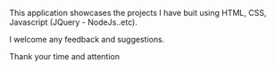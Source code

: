 
This application showcases the projects I have buit using HTML, CSS, Javascript (JQuery - NodeJs..etc).

I welcome any feedback and suggestions.

Thank your time and attention
